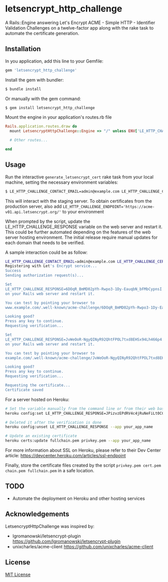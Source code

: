 # letsencrypt_http_challenge
A Rails::Engine answering Let's Encrypt ACME - Simple HTTP - Identifier Validation Challenges on a twelve-factor app along with the rake task to automate the certificate generation.


## Installation

In you application, add this line to your Gemfile:
```ruby
gem 'letsencrypt_http_challenge'
```

Install the gem with bundler:
```bash
$ bundle install
```
Or manually with the gem command:
```bash
$ gem install letsencrypt_http_challenge
```

Mount the engine in your application's routes.rb file
```ruby
Rails.application.routes.draw do
  mount LetsencryptHttpChallenge::Engine => "/" unless ENV['LE_HTTP_CHALLENGE_RESPONSE'].blank?

  # Other routes...

end
```


## Usage

Run the interactive `generate_letsencrypt_cert` rake task from your local machine, setting the necessary environment variables:
```bash
$ LE_HTTP_CHALLENGE_CONTACT_EMAIL=admin@example.com LE_HTTP_CHALLENGE_CERTIFICATE_DOMAINS="www.example.com example.com" bundle exec rake generate_letsencrypt_cert
```

This will interact with the staging server. To obtain certificates from the production server, also add `LE_HTTP_CHALLENGE_ENDPOINT='https://acme-v01.api.letsencrypt.org/'` to your environment

When prompted by the script, update the LE_HTTP_CHALLENGE_RESPONSE variable on the web server and restart it. This could be further automated depending on the features of the web server hosting environment. The initial release require manual updates for each domain that needs to be verified.

A sample interaction could be as follow:
```bash
LE_HTTP_CHALLENGE_CONTACT_EMAIL=admin@example.com LE_HTTP_CHALLENGE_CERTIFICATE_DOMAINS="www.example.com example.com" bundle exec rake generate_letsencrypt_cert
Registering with Let's Encrypt service...
Success
Sending authorization request(s)...

Set
LE_HTTP_CHALLENGE_RESPONSE=6DOqR_BmMD02pYh-Rwpo3-1Dy-EauqbN_bFMbCypnsI.Iv478AtdWnuUCE6e-UfAJFN6y-F3YUTYG-skUvfYPJc
on your Rails web server and restart it.

You can test by pointing your browser to
www.example.com/.well-known/acme-challenge/6DOqR_BmMD02pYh-Rwpo3-1Dy-EauqbN_bFMbCypnsI

Looking good?
Press any key to continue.
Requesting verification...

Set
LE_HTTP_CHALLENGE_RESPONSE=JvWeOoR-NgyQINyR92QhtFPOL7txd8EHSx94Lh466p4.Iv478AtdWnuUCE6e-UfAJFN6y-F3YUTYG-skUvfYPJc
on your Rails web server and restart it.

You can test by pointing your browser to
example.com/.well-known/acme-challenge/JvWeOoR-NgyQINyR92QhtFPOL7txd8EHSx94Lh466p4

Looking good?
Press any key to continue.
Requesting verification...

Requesting the certificate...
Certificate saved
```

For a server hosted on Heroku:
```bash
# Set the variable manually from the command line or from their web based console
heroku config:set LE_HTTP_CHALLENGE_RESPONSE=JPizvzEPdRV4c4jRuNeFiLt0CCzL4aX-m4Ota1WYxh4.E_dQtIfQA9oIW2T7stzq9SgogpUQS2Ha2A4mxlCeAPk --app your_app_name

# Deleted it after the verification is done
heroku config:unset LE_HTTP_CHALLENGE_RESPONSE --app your_app_name

# Update an existing certificate
heroku certs:update fullchain.pem privkey.pem --app your_app_name
```

For more information about SSL on Heroku, please refer to their Dev Center article:
https://devcenter.heroku.com/articles/ssl-endpoint

Finally, store the certificate files created by the script `privkey.pem cert.pem chain.pem fullchain.pem` in a safe location.


## TODO

- Automate the deployment on Heroku and other hosting services


## Acknowledgements

LetsencryptHttpChallenge was inspired by:

- lgromanowski/letsencrypt-plugin https://github.com/lgromanowski/letsencrypt-plugin
- unixcharles/acme-client https://github.com/unixcharles/acme-client


## License

[MIT License](http://opensource.org/licenses/MIT)
